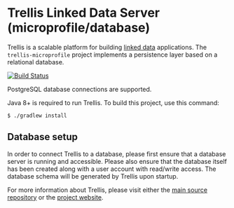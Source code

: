 # Trellis Linked Data Server (microprofile/database)

Trellis is a scalable platform for building [linked data](https://www.w3.org/TR/ldp/) applications.
The `trellis-microprofile` project implements a persistence layer based on a relational database.

[![Build Status](https://travis-ci.com/trellis-ldp/trellis-microprofile.svg?branch=master)](https://travis-ci.com/trellis-ldp/trellis-microprofile)

PostgreSQL database connections are supported.

Java 8+ is required to run Trellis. To build this project, use this command:

```
$ ./gradlew install
```

## Database setup

In order to connect Trellis to a database, please first ensure that a database server is running and accessible. Please also
ensure that the database itself has been created along with a user account with read/write access. The database schema will
be generated by Trellis upon startup.

For more information about Trellis, please visit either the
[main source repository](https://github.com/trellis-ldp/trellis) or the
[project website](https://www.trellisldp.org).

